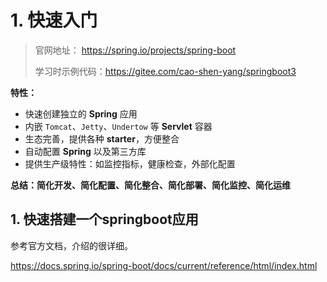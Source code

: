 # 1. 快速入门

> 官网地址： https://spring.io/projects/spring-boot
>
> 学习时示例代码：https://gitee.com/cao-shen-yang/springboot3

**特性：**

- 快速创建独立的 **Spring** 应用
- 内嵌 `Tomcat`、`Jetty`、`Undertow` 等 **Servlet** 容器
- 生态完善，提供各种 **starter**，方便整合
- 自动配置 **Spring** 以及第三方库
- 提供生产级特性：如监控指标，健康检查，外部化配置

**总结：简化开发、简化配置、简化整合、简化部署、简化监控、简化运维**



##  1. 快速搭建一个springboot应用

参考官方文档，介绍的很详细。

https://docs.spring.io/spring-boot/docs/current/reference/html/index.html